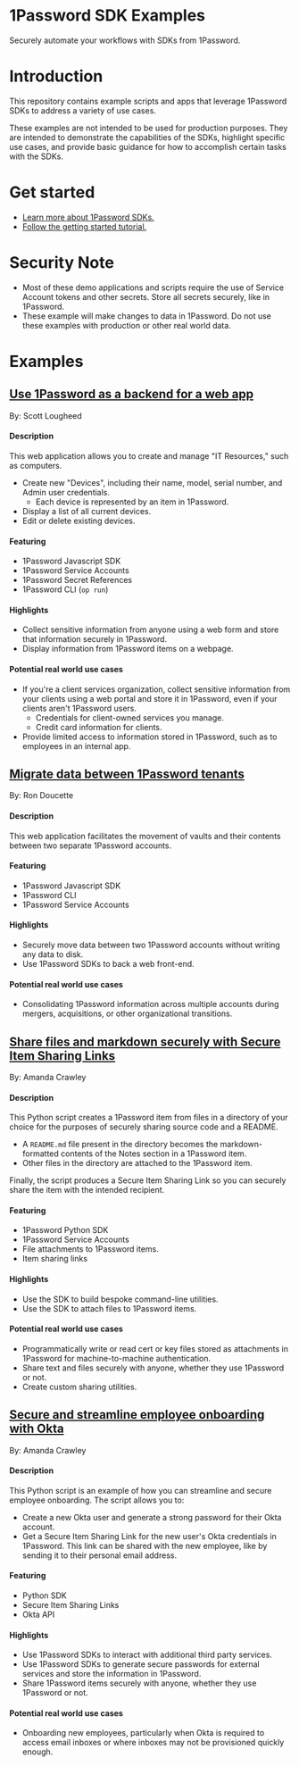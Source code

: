 # 1Password SDK Examples

Securely automate your workflows with SDKs from 1Password. 

# Introduction
This repository contains example scripts and apps that leverage 1Password SDKs to address a variety of use cases.

These examples are not intended to be used for production purposes. They are intended to demonstrate the capabilities of the SDKs, highlight specific use cases, and provide basic guidance for how to accomplish certain tasks with the SDKs. 

# Get started
* [Learn more about 1Password SDKs.](https://developer.1password.com/docs/sdks)
* [Follow the getting started tutorial.](https://developer.1password.com/docs/sdks/setup-tutorial)

# Security Note
* Most of these demo applications and scripts require the use of Service Account tokens and other secrets. Store all secrets securely, like in 1Password.
* These example will make changes to data in 1Password. Do not use these examples with production or other real world data. 

# Examples

## [Use 1Password as a backend for a web app](./demo-inventory-tracker-webapp/)  
By: Scott Lougheed  
#### Description
This web application allows you to create and manage "IT Resources," such as computers. 
* Create new "Devices", including their name, model, serial number, and Admin user credentials. 
    * Each device is represented by an item in 1Password. 
* Display a list of all current devices. 
* Edit or delete existing devices. 

#### Featuring
* 1Password Javascript SDK
* 1Password Service Accounts
* 1Password Secret References
* 1Password CLI (`op run`)

#### Highlights
* Collect sensitive information from anyone using a web form and store that information securely in 1Password.
* Display information from 1Password items on a webpage. 

#### Potential real world use cases
* If you're a client services organization, collect sensitive information from your clients using a web portal and store it in 1Password, even if your clients aren't 1Password users. 
  * Credentials for client-owned services you manage. 
  * Credit card information for clients.
* Provide limited access to information stored in 1Password, such as to employees in an internal app. 

## [Migrate data between 1Password tenants](./demo-vault-migration-webapp/)  
By: Ron Doucette  

#### Description
This web application facilitates the movement of vaults and their contents between two separate 1Password accounts. 

#### Featuring
* 1Password Javascript SDK
* 1Password CLI
* 1Password Service Accounts

#### Highlights
* Securely move data between two 1Password accounts without writing any data to disk. 
* Use 1Password SDKs to back a web front-end. 

#### Potential real world use cases
* Consolidating 1Password information across multiple accounts during mergers, acquisitions, or other organizational transitions.


## [Share files and markdown securely with Secure Item Sharing Links](./demo-share-script/)  
By: Amanda Crawley
#### Description
This Python script creates a 1Password item from files in a directory of your choice for the purposes of securely sharing source code and a README.

* A `README.md` file present in the directory becomes the markdown-formatted contents of the Notes section in a 1Password item. 
* Other files in the directory are attached to the 1Password item.

Finally, the script produces a Secure Item Sharing Link so you can securely share the item with the intended recipient. 

#### Featuring
* 1Password Python SDK
* 1Password Service Accounts
* File attachments to 1Password items. 
* Item sharing links

#### Highlights
* Use the SDK to build bespoke command-line utilities. 
* Use the SDK to attach files to 1Password items. 

#### Potential real world use cases
* Programmatically write or read cert or key files stored as attachments in 1Password for machine-to-machine authentication.
* Share text and files securely with anyone, whether they use 1Password or not. 
* Create custom sharing utilities.

## [Secure and streamline employee onboarding with Okta](./demo-share-okta-user-script/)  
By: Amanda Crawley
#### Description
This Python script is an example of how you can streamline and secure employee onboarding. The script allows you to:

* Create a new Okta user and generate a strong password for their Okta account.
* Get a Secure Item Sharing Link for the new user's Okta credentials in 1Password. This link can be shared with the new employee, like by sending it to their personal email address.  

#### Featuring
* Python SDK
* Secure Item Sharing Links
* Okta API

#### Highlights
* Use 1Password SDKs to interact with additional third party services. 
* Use 1Password SDKs to generate secure passwords for external services and store the information in 1Password.
* Share 1Password items securely with anyone, whether they use 1Password or not.


#### Potential real world use cases
* Onboarding new employees, particularly when Okta is required to access email inboxes or where inboxes may not be provisioned quickly enough. 